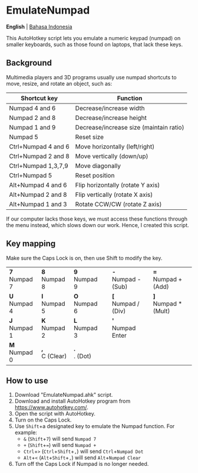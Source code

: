 # EmulateNumpad

**English** | [Bahasa Indonesia](README.id.md)

This AutoHotkey script lets you emulate a numeric keypad (numpad) on smaller keyboards, such as those found on laptops, that lack these keys.

## Background
Multimedia players and 3D programs usually use numpad shortcuts to move, resize, and rotate an object, such as:

| Shortcut key        | Function                                |
| ------------------- | --------------------------------------- |
| Numpad 4 and 6      | Decrease/increase width                 |
| Numpad 2 and 8      | Decrease/increase height                |
| Numpad 1 and 9      | Decrease/increase size (maintain ratio) |
| Numpad 5            | Reset size                              |
| Ctrl+Numpad 4 and 6 | Move horizontally (left/right)          |
| Ctrl+Numpad 2 and 8 | Move vertically (down/up)               |
| Ctrl+Numpad 1,3,7,9 | Move diagonally                         |
| Ctrl+Numpad 5       | Reset position                          |
| Alt+Numpad 4 and 6  | Flip horizontally (rotate Y axis)       |
| Alt+Numpad 2 and 8  | Flip vertically (rotate X axis)         |
| Alt+Numpad 1 and 3  | Rotate CCW/CW (rotate Z axis)           |

If our computer lacks those keys, we must access these functions through the menu instead, which slows down our work. Hence, I created this script.

## Key mapping

Make sure the Caps Lock is on, then use Shift to modify the key.

|||||||
|---|---|---|---|---|--|
| **7**<br>Numpad 7 | **8**<br>Numpad 8 | **9**<br>Numpad 9 | | **-**<br>Numpad - (Sub) | **=**<br>Numpad + (Add)  |
| **U**<br>Numpad 4 | **I**<br>Numpad 5 | **O**<br>Numpad 6 | | **[**<br>Numpad / (Div) | **]**<br>Numpad * (Mult) |
| **J**<br>Numpad 1 | **K**<br>Numpad 2 | **L**<br>Numpad 3 | | **'**<br>Numpad Enter |  |
| **M**<br>Numpad 0 | **,**<br>C (Clear) | **.**<br>. (Dot) |

## How to use

1. Download "EmulateNumpad.ahk" script.
2. Download and install AutoHotkey program from https://www.autohotkey.com/.
3. Open the script with AutoHotkey.
4. Turn on the Caps Lock.
5. Use `Shift`+a designated key to emulate the Numpad function. For example:
   - `&` (`Shift`+`7`) will send `Numpad 7`
   - `+` (`Shift`+`=`) will send `Numpad +`
   - `Ctrl`+`>` (`Ctrl`+`Shift`+`,`) will send `Ctrl`+`Numpad Dot`
   - `Alt`+`<` (`Alt`+`Shift`+`,`) will send `Alt`+`Numpad Clear`
6. Turn off the Caps Lock if Numpad is no longer needed.